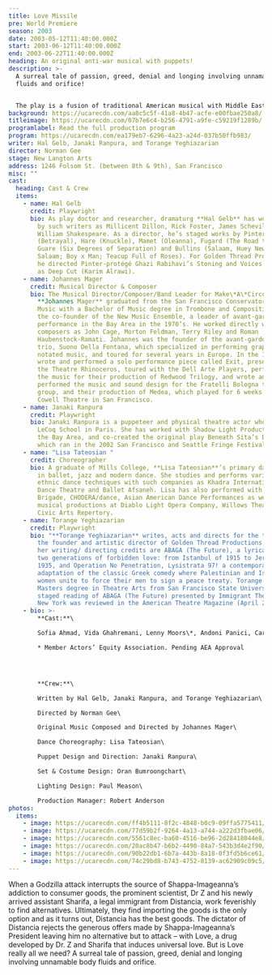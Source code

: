 ```yaml
---
title: Love Missile
pre: World Premiere
season: 2003
date: 2003-05-12T11:40:00.000Z
start: 2003-06-12T11:40:00.000Z
end: 2003-06-22T11:40:00.000Z
heading: An original anti-war musical with puppets!
description: >-
  A surreal tale of passion, greed, denial and longing involving unnamable body
  fluids and orifice!


  The play is a fusion of traditional American musical with Middle Eastern undertones as well as fantastical shadow puppetry. Original music is composed by Johaness Mager, Musical Director, composer, and Band Leader for Make\*A\*Circus from 1996 to 2002. Lisa Tateosian, dance choreographer, is a member of Khadra International Dance Theatre and Ballet Afsaneh, and has performed with Dance Brigade, CHODERA/dance, and Asian American Dance Performances.
background: https://ucarecdn.com/aa8c5c5f-41a8-4b47-acfe-e00fbae250a8/
titleimage: https://ucarecdn.com/07b7e6c4-b256-4791-a9fe-c59219f1289b/
programlabel: Read the full production program
program: https://ucarecdn.com/ea179eb7-6296-4a23-a24d-037b50ffb983/
writer: Hal Gelb, Janaki Ranpura, and Torange Yeghiazarian
director: Norman Gee
stage: New Langton Arts
address: 1246 Folsom St. (between 8th & 9th), San Francisco
misc: ""
cast:
  heading: Cast & Crew
  items:
    - name: Hal Gelb
      credit: Playwright
      bio: As play doctor and researcher, dramaturg **Hal Gelb** has worked on plays
        by such writers as Millicent Dillon, Rick Foster, James Schevill and
        William Shakespeare. As a director, he’s staged works by Pinter
        (Betrayal), Hare (Knuckle), Mamet (Oleanna), Fugard (The Road to Mecca),
        Guare (Six Degrees of Separation) and Bullins (Salaam, Huey Newton,
        Salaam; Boy x Man; Teacup Full of Roses). For Golden Thread Productions,
        he directed Pinter-protégé Ghazi Rabihavi’s Stoning and Voices as well
        as Deep Cut (Karim Alrawi).
    - name: Johannes Mager
      credit: Musical Director & Composer
      bio: The Musical Director/Composer/Band Leader for Make\*A\*Circus in 1996-2002,
        **Johannes Mager** graduated from the San Francisco Conservatory of
        Music with a Bachelor of Music degree in Trombone and Composition. He is
        the co-founder of the New Music Ensemble, a leader of avant-garde music
        performance in the Bay Area in the 1970’s. He worked directly with such
        composers as John Cage, Morton Feldman, Terry Riley and Roman
        Haubenstock-Ramati. Johannes was the founder of the avant-garde music
        trio, Suono Della Fontana, which specialized in performing graphically
        notated music, and toured for several years in Europe. In the 1990’s, he
        wrote and performed a solo performance piece called Exit, presented at
        the Theatre Rhinoceros, toured with the Dell Arte Players, performing
        the music for their production of Redwood Trilogy, and wrote and
        performed the music and sound design for the Fratelli Bologna theatre
        group, and their production of Medea, which played for 6 weeks at the
        Cowell Theatre in San Francisco.
    - name: Janaki Ranpura
      credit: Playwright
      bio: Janaki Ranpura is a puppeteer and physical theatre actor who studied at the
        LeCoq School in Paris. She has worked with Shadow Light Productions in
        the Bay Area, and co-created the original play Beneath Sita’s Belly,
        which ran in the 2002 San Francisco and Seattle Fringe Festivals.
    - name: "Lisa Tateosian "
      credit: Choreographer
      bio: A graduate of Mills College, **Lisa Tateosian**’s primary dance training is
        in ballet, jazz and modern dance. She studies and performs various
        ethnic dance techniques with such companies as Khadra International
        Dance Theatre and Ballet Afsaneh. Lisa has also performed with Dance
        Brigade, CHODERA/dance, Asian American Dance Performances as well as
        musical productions at Diablo Light Opera Company, Willows Theatre, and
        Civic Arts Repertory.
    - name: Torange Yeghiazarian
      credit: Playwright
      bio: "**Torange Yeghiazarian** writes, acts and directs for the theatre and is
        the founder and artistic director of Golden Thread Productions. Among
        her writing/ directing credits are ABAGA (The Future), a lyrical tale of
        two generations of forbidden love: from Istanbul of 1915 to Jerusalem of
        1935, and Operation No Penetration, Lysistrata 97! a contemporary
        adaptation of the classic Greek comedy where Palestinian and Israeli
        women unite to force their men to sign a peace treaty. Torange holds a
        Masters degree in Theatre Arts from San Francisco State University. A
        staged reading of ABAGA (The Future) presented by Immigrant Theatre in
        New York was reviewed in the American Theatre Magazine (April 2002)."
    - bio: >-
        **Cast:**\

        Sofia Ahmad, Vida Ghahremani, Lenny Moors\*, Andoni Panici, Carmen Elena Sosa\*, William Todd Tressler*, Kris Welch\

        * Member Actors’ Equity Association. Pending AEA Approval




        **Crew:**\

        Written by Hal Gelb, Janaki Ranpura, and Torange Yeghiazarian\

        Directed by Norman Gee\

        Original Music Composed and Directed by Johannes Mager\

        Dance Choreography: Lisa Tateosian\

        Puppet Design and Direction: Janaki Ranpura\

        Set & Costume Design: Oran Bumroongchart\

        Lighting Design: Paul Meason\

        Production Manager: Robert Anderson
photos:
  items:
    - image: https://ucarecdn.com/ff4b5111-8f2c-4848-b0c9-09ffa5775411/
    - image: https://ucarecdn.com/77d59b2f-9264-4a13-a744-a222d3fbae06/
    - image: https://ucarecdn.com/5561c8ec-ba60-4516-be96-2d28418044e8/
    - image: https://ucarecdn.com/20ac8b47-b6b2-4490-84a7-543b3d4e2f90/
    - image: https://ucarecdn.com/90b22db1-6b7a-443b-8a18-0f3fd5b6ce61/
    - image: https://ucarecdn.com/74c29bd8-b743-4752-8139-ac62909c09c5/
---
```

When a Godzilla attack interrupts the source of Shappa-Imageanna’s addiction to consumer goods, the prominent scientist, Dr Z and his newly arrived assistant Sharifa, a legal immigrant from Distancia, work feverishly to find alternatives. Ultimately, they find importing the goods is the only option and as it turns out, Distancia has the best goods. The dictator of Distancia rejects the generous offers made by Shappa-Imageanna’s President leaving him no alternative but to attack – with Love, a drug developed by Dr. Z and Sharifa that induces universal love. But is Love really all we need? A surreal tale of passion, greed, denial and longing involving unnamable body fluids and orifice.